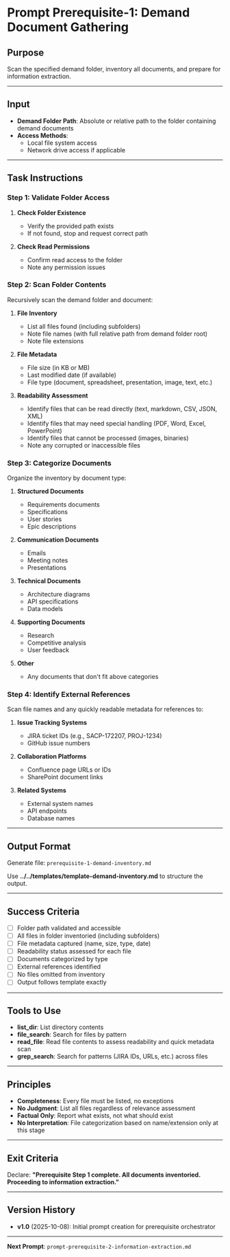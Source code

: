 # Prompt Prerequisite-1: Demand Document Gathering

## Purpose

Scan the specified demand folder, inventory all documents, and prepare for information extraction.

---

## Input

- **Demand Folder Path**: Absolute or relative path to the folder containing demand documents
- **Access Methods**: 
  - Local file system access
  - Network drive access if applicable

---

## Task Instructions

### Step 1: Validate Folder Access

1. **Check Folder Existence**
   - Verify the provided path exists
   - If not found, stop and request correct path

2. **Check Read Permissions**
   - Confirm read access to the folder
   - Note any permission issues

### Step 2: Scan Folder Contents

Recursively scan the demand folder and document:

1. **File Inventory**
   - List all files found (including subfolders)
   - Note file names (with full relative path from demand folder root)
   - Note file extensions

2. **File Metadata**
   - File size (in KB or MB)
   - Last modified date (if available)
   - File type (document, spreadsheet, presentation, image, text, etc.)

3. **Readability Assessment**
   - Identify files that can be read directly (text, markdown, CSV, JSON, XML)
   - Identify files that may need special handling (PDF, Word, Excel, PowerPoint)
   - Identify files that cannot be processed (images, binaries)
   - Note any corrupted or inaccessible files

### Step 3: Categorize Documents

Organize the inventory by document type:

1. **Structured Documents**
   - Requirements documents
   - Specifications
   - User stories
   - Epic descriptions

2. **Communication Documents**
   - Emails
   - Meeting notes
   - Presentations

3. **Technical Documents**
   - Architecture diagrams
   - API specifications
   - Data models

4. **Supporting Documents**
   - Research
   - Competitive analysis
   - User feedback

5. **Other**
   - Any documents that don't fit above categories

### Step 4: Identify External References

Scan file names and any quickly readable metadata for references to:

1. **Issue Tracking Systems**
   - JIRA ticket IDs (e.g., SACP-172207, PROJ-1234)
   - GitHub issue numbers

2. **Collaboration Platforms**
   - Confluence page URLs or IDs
   - SharePoint document links

3. **Related Systems**
   - External system names
   - API endpoints
   - Database names

---

## Output Format

Generate file: `prerequisite-1-demand-inventory.md`

Use **../../templates/template-demand-inventory.md** to structure the output.

---

## Success Criteria

- [ ] Folder path validated and accessible
- [ ] All files in folder inventoried (including subfolders)
- [ ] File metadata captured (name, size, type, date)
- [ ] Readability status assessed for each file
- [ ] Documents categorized by type
- [ ] External references identified
- [ ] No files omitted from inventory
- [ ] Output follows template exactly

---

## Tools to Use

- **list_dir**: List directory contents
- **file_search**: Search for files by pattern
- **read_file**: Read file contents to assess readability and quick metadata scan
- **grep_search**: Search for patterns (JIRA IDs, URLs, etc.) across files

---

## Principles

- **Completeness**: Every file must be listed, no exceptions
- **No Judgment**: List all files regardless of relevance assessment
- **Factual Only**: Report what exists, not what should exist
- **No Interpretation**: File categorization based on name/extension only at this stage

---

## Exit Criteria

Declare: **"Prerequisite Step 1 complete. All documents inventoried. Proceeding to information extraction."**

---

## Version History

- **v1.0** (2025-10-08): Initial prompt creation for prerequisite orchestrator

---

**Next Prompt**: `prompt-prerequisite-2-information-extraction.md`

